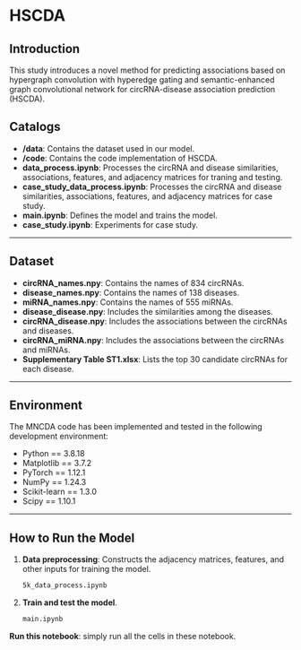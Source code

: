 # HSCDA

## Introduction  
This study introduces a novel method for predicting associations based on hypergraph convolution with hyperedge gating and semantic-enhanced graph convolutional network for circRNA-disease association prediction (HSCDA). 

## Catalogs  
- **/data**: Contains the dataset used in our model.
- **/code**: Contains the code implementation of HSCDA.
- **data_process.ipynb**: Processes the circRNA and disease similarities, associations, features, and adjacency matrices for traning and testing.
- **case_study_data_process.ipynb**: Processes the circRNA and disease similarities, associations, features, and adjacency matrices for case study.
- **main.ipynb**: Defines the model and trains the model.
- **case_study.ipynb**: Experiments for case study.

---
## Dataset  
- **circRNA_names.npy**: Contains the names of 834 circRNAs.  
- **disease_names.npy**: Contains the names of 138 diseases.  
- **miRNA_names.npy**: Contains the names of 555 miRNAs.  
- **disease_disease.npy**: Includes the similarities among the diseases.
- **circRNA_disease.npy**: Includes the associations between the circRNAs and diseases.
- **circRNA_miRNA.npy**: Includes the associations between the circRNAs and miRNAs.
- **Supplementary Table ST1.xlsx**: Lists the top 30 candidate circRNAs for each disease.


---
## Environment  
The MNCDA code has been implemented and tested in the following development environment: 

- Python == 3.8.18
- Matplotlib == 3.7.2
- PyTorch == 1.12.1
- NumPy == 1.24.3
- Scikit-learn == 1.3.0
- Scipy == 1.10.1
  
---
## How to Run the Model  
1. **Data preprocessing**: Constructs the adjacency matrices, features, and other inputs for training the model.  
    
    ```bash
    5k_data_process.ipynb
    ```
    
2. **Train and test the model**.  
    
    ```bash
    main.ipynb
    ```

**Run this notebook**: simply run all the cells in these notebook.
